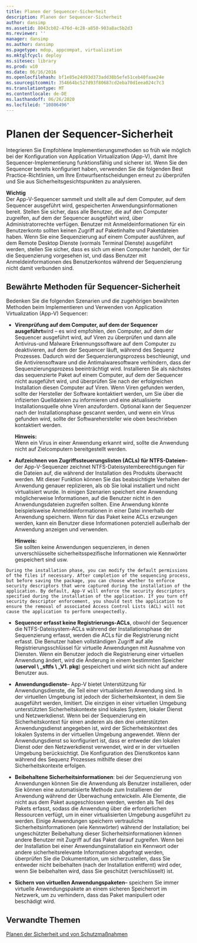 ```yaml
---
title: Planen der Sequencer-Sicherheit
description: Planen der Sequencer-Sicherheit
author: dansimp
ms.assetid: 8043cb02-476d-4c28-a850-903a8ac5b2d3
ms.reviewer: ''
manager: dansimp
ms.author: dansimp
ms.pagetype: mdop, appcompat, virtualization
ms.mktglfcycl: deploy
ms.sitesec: library
ms.prod: w10
ms.date: 06/16/2016
ms.openlocfilehash: bf1e85e24d93d373add38b5efe51ceb40faae24e
ms.sourcegitcommit: 354664bc527d93f80687cd2eba70d1eea024c7c3
ms.translationtype: MT
ms.contentlocale: de-DE
ms.lasthandoff: 06/26/2020
ms.locfileid: "10806496"
---
```

# Planen der Sequencer-Sicherheit


Integrieren Sie Empfohlene Implementierungsmethoden so früh wie möglich bei der Konfiguration von Application Virtualization (App-V), damit Ihre Sequencer-Implementierung funktionsfähig und sicherer ist. Wenn Sie den Sequencer bereits konfiguriert haben, verwenden Sie die folgenden Best Practice-Richtlinien, um Ihre Entwurfsentscheidungen erneut zu überprüfen und Sie aus Sicherheitsgesichtspunkten zu analysieren.

**Wichtig**  
Der App-V-Sequencer sammelt und stellt alle auf dem Computer, auf dem Sequencer ausgeführt wird, gespeicherten Anwendungsinformationen bereit. Stellen Sie sicher, dass alle Benutzer, die auf den Computer zugreifen, auf dem der Sequencer ausgeführt wird, über Administratorrechte verfügen. Benutzer mit Anmeldeinformationen für ein Benutzerkonto sollten keinen Zugriff auf Paketinhalte und Paketdateien haben. Wenn Sie eine Sequenzierung auf einem Computer ausführen, auf dem Remote Desktop Dienste (vormals Terminal Dienste) ausgeführt werden, stellen Sie sicher, dass es sich um einen Computer handelt, der für die Sequenzierung vorgesehen ist, und dass Benutzer mit Anmeldeinformationen des Benutzerkontos während der Sequenzierung nicht damit verbunden sind.



## Bewährte Methoden für Sequencer-Sicherheit


Bedenken Sie die folgenden Szenarien und die zugehörigen bewährten Methoden beim Implementieren und Verwenden von Application Virtualization (App-V) Sequencer:

-   **Virenprüfung auf dem Computer, auf dem der Sequencer ausgeführt**wird – es wird empfohlen, den Computer, auf dem der Sequencer ausgeführt wird, auf Viren zu überprüfen und dann alle Antivirus-und Malware Erkennungssoftware auf dem Computer zu deaktivieren, auf dem der Sequencer läuft, während des Sequenz Prozesses. Dadurch wird der Sequenzierungsprozess beschleunigt, und die Antivirensoftware und die Antimalwaresoftware verhindern, dass der Sequenzierungsprozess beeinträchtigt wird. Installieren Sie als nächstes das sequenzierte Paket auf einem Computer, auf dem der Sequencer nicht ausgeführt wird, und überprüfen Sie nach der erfolgreichen Installation diesen Computer auf Viren. Wenn Viren gefunden werden, sollte der Hersteller der Software kontaktiert werden, um Sie über die infizierten Quelldateien zu informieren und eine aktualisierte Installationsquelle ohne Viren anzufordern. Optional kann der Sequenzer nach der Installationsphase gescannt werden, und wenn ein Virus gefunden wird, sollte der Softwarehersteller wie oben beschrieben kontaktiert werden.

    **Hinweis:**  
    Wenn ein Virus in einer Anwendung erkannt wird, sollte die Anwendung nicht auf Zielcomputern bereitgestellt werden.



-   **Aufzeichnen von Zugriffssteuerungslisten (ACLs) für NTFS-Dateien**– der App-V-Sequenzer zeichnet NTFS-Dateisystemberechtigungen für die Dateien auf, die während der Installation des Produkts überwacht werden. Mit dieser Funktion können Sie das beabsichtigte Verhalten der Anwendung genauer replizieren, als ob Sie lokal installiert und nicht virtualisiert wurde. In einigen Szenarien speichert eine Anwendung möglicherweise Informationen, auf die Benutzer nicht in den Anwendungsdateien zugreifen sollten. Eine Anwendung könnte beispielsweise Anmeldeinformationen in einer Datei innerhalb der Anwendung speichern. Wenn für das Paket keine ACLs erzwungen werden, kann ein Benutzer diese Informationen potenziell außerhalb der Anwendung anzeigen und verwenden.

    **Hinweis:**  
    Sie sollten keine Anwendungen sequenzieren, in denen unverschlüsselte sicherheitsspezifische Informationen wie Kennwörter gespeichert sind usw.



~~~
During the installation phase, you can modify the default permissions of the files if necessary. After completion of the sequencing process, but before saving the package, you can choose whether to enforce security descriptors that were captured during the installation of the application. By default, App-V will enforce the security descriptors specified during the installation of the application. If you turn off security descriptor enforcement, you should test the application to ensure the removal of associated Access Control Lists (ACL) will not cause the application to perform unexpectedly.
~~~

-   **Sequencer erfasst keine Registrierungs-ACLs**, obwohl der Sequencer die NTFS-Dateisystem-ACLs während der Installationsphase der Sequenzierung erfasst, werden die ACLs für die Registrierung nicht erfasst. Die Benutzer haben vollständigen Zugriff auf alle Registrierungsschlüssel für virtuelle Anwendungen mit Ausnahme von Diensten. Wenn ein Benutzer jedoch die Registrierung einer virtuellen Anwendung ändert, wird die Änderung in einem bestimmten Speicher (**uservol \ _sftfs \ _V1. pkg**) gespeichert und wirkt sich nicht auf andere Benutzer aus.

-   **Anwendungsdienste**– App-V bietet Unterstützung für Anwendungsdienste, die Teil einer virtualisierten Anwendung sind. In der virtuellen Umgebung ist jedoch der Sicherheitskontext, in dem Sie ausgeführt werden, limitiert. Die einzigen in einer virtuellen Umgebung unterstützten Sicherheitskontexte sind lokales System, lokaler Dienst und Netzwerkdienst. Wenn bei der Sequenzierung ein Sicherheitskontext für einen anderen als den drei unterstützten Anwendungsdienst angegeben ist, wird der Sicherheitskontext des lokalen Systems in der virtuellen Umgebung angewendet. Wenn der Anwendungsdienst so konfiguriert ist, dass er entweder den lokalen Dienst oder den Netzwerkdienst verwendet, wird er in der virtuellen Umgebung berücksichtigt. Die Konfiguration des Dienstkontos kann während des Sequenz Prozesses mithilfe dieser drei Sicherheitskontexte erfolgen.

-   **Beibehaltene Sicherheitsinformationen**: bei der Sequenzierung von Anwendungen können Sie die Anwendung als Benutzer installieren, oder Sie können eine automatisierte Methode zum Installieren der Anwendung während der Überwachung entwickeln. Alle Elemente, die nicht aus dem Paket ausgeschlossen werden, werden als Teil des Pakets erfasst, sodass die Anwendung über die erforderlichen Ressourcen verfügt, um in einer virtualisierten Umgebung ausgeführt zu werden. Einige Anwendungen speichern vertrauliche Sicherheitsinformationen (wie Kennwörter) während der Installation; bei ungeschützter Beibehaltung dieser Sicherheitsinformationen können andere Benutzer mit Zugriff auf das Paket darauf zugreifen. Wenn bei der Installation bei einer Anwendungsinstallation ein Kennwort oder andere sicherheitsrelevante Informationen abgefragt werden, überprüfen Sie die Dokumentation, um sicherzustellen, dass Sie entweder nicht beibehalten (nach der Installation entfernt) wird oder, wenn Sie beibehalten wird, dass Sie geschützt (verschlüsselt) ist.

-   **Sichern von virtuellen Anwendungspaketen**– speichern Sie immer virtuelle Anwendungspakete an einem sicheren Speicherort im Netzwerk, um zu verhindern, dass das Paket manipuliert oder beschädigt wird.

## Verwandte Themen


[Planen der Sicherheit und von Schutzmaßnahmen](planning-for-security-and-protection.md)









